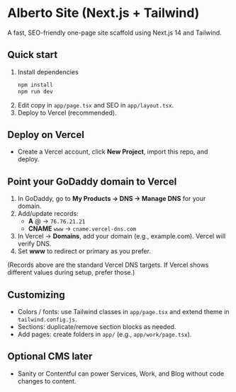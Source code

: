 # Alberto Site (Next.js + Tailwind)

A fast, SEO-friendly one-page site scaffold using Next.js 14 and Tailwind.

## Quick start
1. Install dependencies
   ```bash
   npm install
   npm run dev
   ```
2. Edit copy in `app/page.tsx` and SEO in `app/layout.tsx`.
3. Deploy to Vercel (recommended).

## Deploy on Vercel
- Create a Vercel account, click **New Project**, import this repo, and deploy.

## Point your GoDaddy domain to Vercel
1. In GoDaddy, go to **My Products → DNS → Manage DNS** for your domain.
2. Add/update records:
   - **A** @ → `76.76.21.21`
   - **CNAME** `www` → `cname.vercel-dns.com`
3. In Vercel → **Domains**, add your domain (e.g., example.com). Vercel will verify DNS.
4. Set **www** to redirect or primary as you prefer.

(Records above are the standard Vercel DNS targets. If Vercel shows different values during setup, prefer those.)

## Customizing
- Colors / fonts: use Tailwind classes in `app/page.tsx` and extend theme in `tailwind.config.js`.
- Sections: duplicate/remove section blocks as needed.
- Add pages: create folders in `app/` (e.g., `app/work/page.tsx`).

## Optional CMS later
- Sanity or Contentful can power Services, Work, and Blog without code changes to content.
